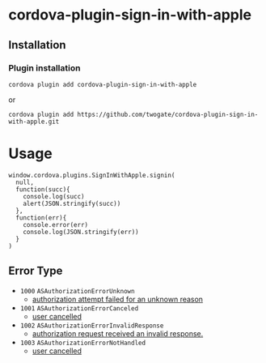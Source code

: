 # cordova-plugin-sign-in-with-apple

## Installation
### Plugin installation

```
cordova plugin add cordova-plugin-sign-in-with-apple
```

or

```
cordova plugin add https://github.com/twogate/cordova-plugin-sign-in-with-apple.git
```

# Usage
```
window.cordova.plugins.SignInWithApple.signin(
  null,
  function(succ){
    console.log(succ)
    alert(JSON.stringify(succ))
  },
  function(err){
    console.error(err)
    console.log(JSON.stringify(err))
  }
)
```

## Error Type
- `1000` `ASAuthorizationErrorUnknown`
    - [authorization attempt failed for an unknown reason](https://developer.apple.com/documentation/authenticationservices/asauthorizationerror/asauthorizationerrorunknown?language=objc)
- `1001` `ASAuthorizationErrorCanceled`
    - [user cancelled](https://developer.apple.com/documentation/authenticationservices/asauthorizationerror/asauthorizationerrorcanceled?language=objc)
- `1002` `ASAuthorizationErrorInvalidResponse`
    - [authorization request received an invalid response.](https://developer.apple.com/documentation/authenticationservices/asauthorizationerror/asauthorizationerrorinvalidresponse?language=objc)
- `1003` `ASAuthorizationErrorNotHandled`
    - [user cancelled](https://developer.apple.com/documentation/authenticationservices/asauthorizationerror/asauthorizationerrornothandled?language=objc)

